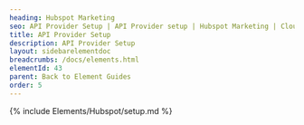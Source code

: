 ```yaml
---
heading: Hubspot Marketing
seo: API Provider Setup | API Provider setup | Hubspot Marketing | Cloud Elements API Docs
title: API Provider Setup
description: API Provider Setup
layout: sidebarelementdoc
breadcrumbs: /docs/elements.html
elementId: 43
parent: Back to Element Guides
order: 5
---
```


{% include Elements/Hubspot/setup.md %}
